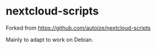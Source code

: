 # nextcloud-scripts
Forked from https://github.com/autoize/nextcloud-scripts

Mainly to adapt to work on Debian.
